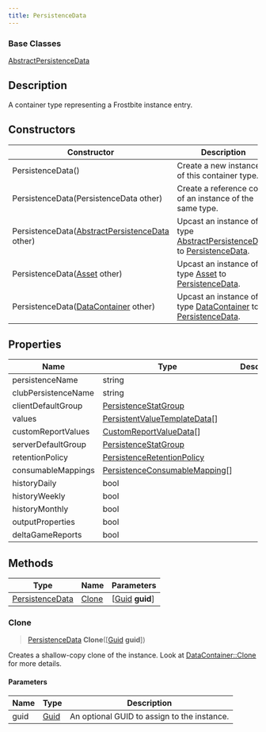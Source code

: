 ```yaml
---
title: PersistenceData
---
```

### Base Classes

[AbstractPersistenceData](/vext/ref/fb/abstractpersistencedata/)

## Description

A container type representing a Frostbite instance entry.

## Constructors

| Constructor                                                                | Description                                                                                                           |
| -------------------------------------------------------------------------- | --------------------------------------------------------------------------------------------------------------------- |
| PersistenceData()                                                          | Create a new instance of this container type.                                                                         |
| PersistenceData(PersistenceData other)                                     | Create a reference copy of an instance of the same type.                                                              |
| PersistenceData([AbstractPersistenceData](/vext/ref/fb/abstractpersistencedata/) other)  | Upcast an instance of type [AbstractPersistenceData](/vext/ref/fb/abstractpersistencedata/) to [PersistenceData](/vext/ref/fb/persistencedata/).  |
| PersistenceData([Asset](/vext/ref/fb/asset/) other)                                      | Upcast an instance of type [Asset](/vext/ref/fb/asset/) to [PersistenceData](/vext/ref/fb/persistencedata/).                                      |
| PersistenceData([DataContainer](/vext/ref/shared/class/datacontainer) other) | Upcast an instance of type [DataContainer](/vext/ref/shared/class/datacontainer) to [PersistenceData](/vext/ref/fb/persistencedata/). |

## Properties

| Name                | Type                                                             | Description |
| ------------------- | ---------------------------------------------------------------- | ----------- |
| persistenceName     | string                                                           |             |
| clubPersistenceName | string                                                           |             |
| clientDefaultGroup  | [PersistenceStatGroup](/vext/ref/fb/persistencestatgroup/)                     |             |
| values              | [PersistentValueTemplateData](/vext/ref/fb/persistentvaluetemplatedata/)\[\]   |             |
| customReportValues  | [CustomReportValueData](/vext/ref/fb/customreportvaluedata/)\[\]               |             |
| serverDefaultGroup  | [PersistenceStatGroup](/vext/ref/fb/persistencestatgroup/)                     |             |
| retentionPolicy     | [PersistenceRetentionPolicy](/vext/ref/fb/persistenceretentionpolicy/)         |             |
| consumableMappings  | [PersistenceConsumableMapping](/vext/ref/fb/persistenceconsumablemapping/)\[\] |             |
| historyDaily        | bool                                                             |             |
| historyWeekly       | bool                                                             |             |
| historyMonthly      | bool                                                             |             |
| outputProperties    | bool                                                             |             |
| deltaGameReports    | bool                                                             |             |

## Methods

| Type                               | Name            | Parameters                                     |
| ---------------------------------- | --------------- | ---------------------------------------------- |
| [PersistenceData](/vext/ref/fb/persistencedata/) | [Clone](#clone) | \[[Guid](/vext/ref/shared/class/guid) **guid**\] |

### Clone

> [PersistenceData](/vext/ref/fb/persistencedata/) **Clone**(\[[Guid](/vext/ref/shared/class/guid) **guid**\])

Creates a shallow-copy clone of the instance. Look at [DataContainer::Clone](/vext/ref/shared/class/datacontainer#clone) for more details.

#### Parameters

| Name | Type         | Description                                 |
| ---- | ------------ | ------------------------------------------- |
| guid | [Guid](/vext/ref/shared/class/guid/) | An optional GUID to assign to the instance. |
